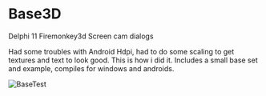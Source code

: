 # Base3D
Delphi 11 Firemonkey3d Screen cam dialogs

Had some troubles with Android Hdpi, had to do some scaling to get textures and text to look good.
This is how i did it.
Includes a small base set and example, compiles for windows and androids.

![BaseTest](https://user-images.githubusercontent.com/97798670/149824162-43a9735f-54d5-4e30-acf7-f50358b7ad44.jpg)
